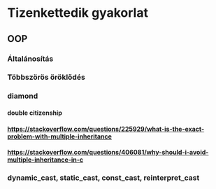 # Tizenkettedik gyakorlat

## OOP

### Általánosítás
### Többszörös öröklődés

### diamond
#### double citizenship
#### https://stackoverflow.com/questions/225929/what-is-the-exact-problem-with-multiple-inheritance
#### https://stackoverflow.com/questions/406081/why-should-i-avoid-multiple-inheritance-in-c

### dynamic_cast, static_cast, const_cast, reinterpret_cast
